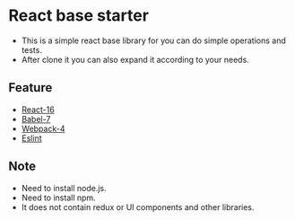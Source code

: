 # React base starter
- This is a simple react base library for you can do simple operations and tests.
- After clone it you can also expand it according to your needs.

## Feature
- [React-16](https://github.com/facebook/react)
- [Babel-7](https://github.com/babel/babel)
- [Webpack-4](https://github.com/webpack/webpack)
- [Eslint](vhttps://github.com/eslint/eslint)

## Note
- Need to install node.js.
- Need to install npm.
- It does not contain redux or UI components and other libraries.
